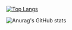 

[![Top Langs](https://github-readme-stats.vercel.app/api/top-langs/?username=rumon5&layout=compact)](https://github.com/anuraghazra/github-readme-stats)

![Anurag's GitHub stats](https://github-readme-stats.vercel.app/api?username=rumon5&show_icons=true&theme=radical) 

